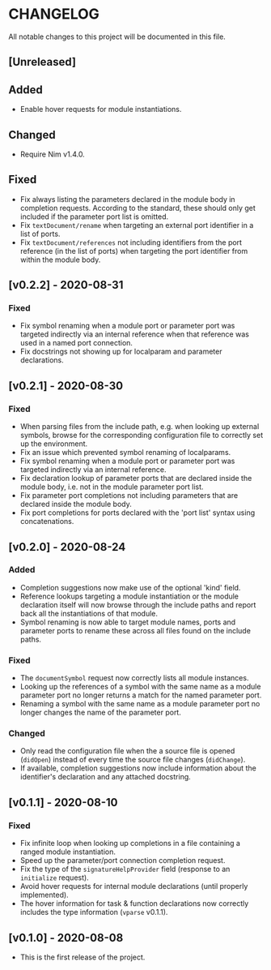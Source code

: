 # CHANGELOG

All notable changes to this project will be documented in this file.

## [Unreleased]

## Added

- Enable hover requests for module instantiations.

## Changed

- Require Nim v1.4.0.

## Fixed

- Fix always listing the parameters declared in the module body in completion
  requests. According to the standard, these should only get included if the
  parameter port list is omitted.
- Fix `textDocument/rename` when targeting an external port identifier in a
  list of ports.
- Fix `textDocument/references` not including identifiers from the port
  reference (in the list of ports) when targeting the port identifier from
  within the module body.

## [v0.2.2] - 2020-08-31

### Fixed

- Fix symbol renaming when a module port or parameter port was targeted
  indirectly via an internal reference when that reference was used in a named
  port connection.
- Fix docstrings not showing up for localparam and parameter declarations.

## [v0.2.1] - 2020-08-30

### Fixed

- When parsing files from the include path, e.g. when looking up external
  symbols, browse for the corresponding configuration file to correctly set up
  the environment.
- Fix an issue which prevented symbol renaming of localparams.
- Fix symbol renaming when a module port or parameter port was targeted
  indirectly via an internal reference.
- Fix declaration lookup of parameter ports that are declared inside the module
  body, i.e. not in the module parameter port list.
- Fix parameter port completions not including parameters that are declared
  inside the module body.
- Fix port completions for ports declared with the 'port list' syntax using
  concatenations.

## [v0.2.0] - 2020-08-24

### Added

- Completion suggestions now make use of the optional 'kind' field.
- Reference lookups targeting a module instantiation or the module declaration
  itself will now browse through the include paths and report back all the
  instantiations of that module.
- Symbol renaming is now able to target module names, ports and parameter ports
  to rename these across all files found on the include paths.

### Fixed

- The `documentSymbol` request now correctly lists all module instances.
- Looking up the references of a symbol with the same name as a module parameter
  port no longer returns a match for the named parameter port.
- Renaming a symbol with the same name as a module parameter port no longer
  changes the name of the parameter port.

### Changed

- Only read the configuration file when the a source file is opened (`didOpen`)
  instead of every time the source file changes (`didChange`).
- If available, completion suggestions now include information about the
  identifier's declaration and any attached docstring.

## [v0.1.1] - 2020-08-10

### Fixed

- Fix infinite loop when looking up completions in a file containing a ranged
  module instantiation.
- Speed up the parameter/port connection completion request.
- Fix the type of the `signatureHelpProvider` field (response to an `initialize`
  request).
- Avoid hover requests for internal module declarations (until properly
  implemented).
- The hover information for task & function declarations now correctly includes
  the type information (`vparse` v0.1.1).

## [v0.1.0] - 2020-08-08

- This is the first release of the project.
